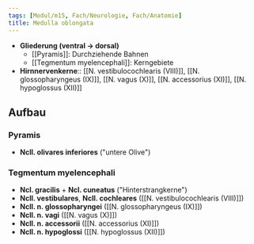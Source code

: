 ```yaml
---
tags: [Modul/m15, Fach/Neurologie, Fach/Anatomie]
title: Medulla oblongata
---
```

- **Gliederung (ventral → dorsal)**
	- [[Pyramis]]: Durchziehende Bahnen
	- [[Tegmentum myelencephali]]: Kerngebiete
- **Hirnnervenkerne**:: [[N. vestibulocochlearis (VIII)]], [[N. glossopharyngeus (IX)]], [[N. vagus (X)]], [[N. accessorius (XI)]], [[N. hypoglossus (XII)]]

## Aufbau
### Pyramis
- **Ncll. olivares inferiores** ("untere Olive")
### Tegmentum myelencephali
- **Ncl. gracilis** + **Ncl. cuneatus** ("Hinterstrangkerne")
- **Ncll. vestibulares**, **Ncll. cochleares** ([[N. vestibulocochlearis (VIII)]])
- **Ncll. n. glossopharyngei** ([[N. glossopharyngeus (IX)]])
- **Ncll. n. vagi** ([[N. vagus (X)]])
- **Ncll. n. accessorii** ([[N. accessorius (XI)]])
- **Ncll. n. hypoglossi** ([[N. hypoglossus (XII)]])